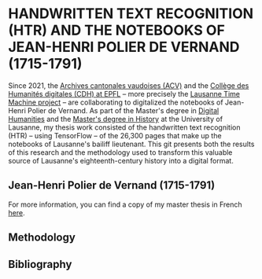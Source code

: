 <!-- # CahiersPolier

Using HTR Arthur Flor 

Situer les cahiers Polier historiquement 

Collaboration Lausanne Time Machine 

- Fichiers training
- Résultats prédictions -->

# HANDWRITTEN TEXT RECOGNITION (HTR) AND THE NOTEBOOKS OF JEAN-HENRI POLIER DE VERNAND (1715-1791)

Since 2021, the [Archives cantonales vaudoises (ACV)](https://www.vd.ch/toutes-les-autorites/archives-cantonales-vaudoises-acv) and the [Collège des Humanités digitales (CDH) at EPFL](https://www.epfl.ch/schools/cdh/fr/) – more precisely the [Lausanne Time Machine project](https://www.epfl.ch/schools/cdh/lausanne-time-machine/fr/lausanne-time-machine/) –  are collaborating to digitalized the notebooks of Jean-Henri Polier de Vernand. As part of the Master's degree in [Digital Humanities](https://www.unil.ch/lettres/fr/home/menuinst/formations/master-en-humanites-numeriques.html) and the [Master's degree in History](https://www.unil.ch/hist/fr/home/menuinst/formations/maitrise-universitaire-1.html) at the University of Lausanne, my thesis work consisted of the handwritten text recognition (HTR) – using TensorFlow –  of the 26,300 pages that make up the notebooks of Lausanne's bailiff lieutenant. This git presents both the results of this research and the methodology used to transform this valuable source of Lausanne's eighteenth-century history into a digital format. 



## Jean-Henri Polier de Vernand (1715-1791)

For more information, you can find a copy of my master thesis in French [here](Master_thesis_Kauffmann_2023.pdf).

## Methodology 

## Bibliography 
